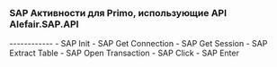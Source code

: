 <div class="total">
    <div class="banner">&nbsp;</div>
    <div class="description">
        <h3>SAP Активности для Primo, использующие API Alefair.SAP.API</h3>
        <div class="content">
            ------------
            - SAP Init
            - SAP Get Connection
            - SAP Get Session
            - SAP Extract Table
            - SAP Open Transaction
            - SAP Click
            - SAP Enter
        </div>
    </div>
</div>
